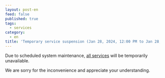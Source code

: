 ```yaml
---
layout: post-en
feed: false
published: true
tags:
  - services
category:
  - en
title: 'Temporary service suspension (Jan 28, 2024, 12:00 PM to Jan 28, 2024, 1:00 PM [Tentative] UTC+9)'
---
```

Due to scheduled system maintenance, [all services](https://dbcls.rois.ac.jp/services-en.html) will be temporarily unavailable. 

We are sorry for the inconvenience and appreciate your understanding.
